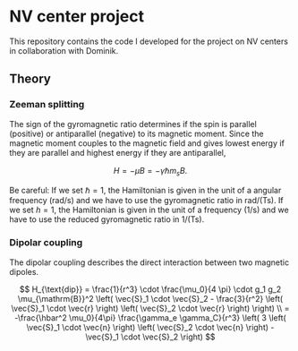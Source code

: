 # NV center project

This repository contains the code I developed for the project on NV centers in collaboration with Dominik.

## Theory

### Zeeman splitting

The sign of the gyromagnetic ratio determines if the spin is parallel (positive) or antiparallel (negative) to its magnetic moment. Since the magnetic moment couples to the magnetic field and gives lowest energy if they are parallel and highest energy if they are antiparallel,

$$
    H = -\mu B = -\gamma \hbar m_s B.
$$

Be careful:
If we set $\hbar=1$, the Hamiltonian is given in the unit of a angular frequency (rad/s) and we have to use the gyromagnetic ratio in rad/(Ts). If we set $h=1$, the Hamiltonian is given in the unit of a frequency (1/s) and we have to use the reduced gyromagnetic ratio in 1/(Ts).

### Dipolar coupling

The dipolar coupling describes the direct interaction between two magnetic dipoles.

$$
    H_{\text{dip}} = \frac{1}{r^3} \cdot \frac{\mu_0}{4 \pi} \cdot g_1 g_2 \mu_{\mathrm{B}}^2 \left( \vec{S}_1 \cdot \vec{S}_2 - \frac{3}{r^2} \left( \vec{S}_1 \cdot \vec{r} \right) \left( \vec{S}_2 \cdot \vec{r} \right) \right) \\
    = -\frac{\hbar^2 \mu_0}{4\pi} \frac{\gamma_e \gamma_C}{r^3} \left( 3 \left( \vec{S}_1 \cdot \vec{n} \right) \left( \vec{S}_2 \cdot \vec{n} \right) - \vec{S}_1 \cdot \vec{S}_2 \right)
$$
